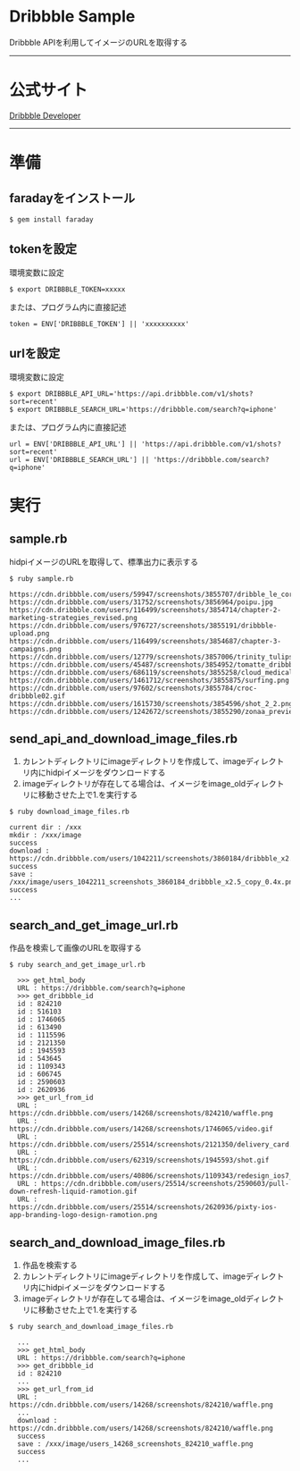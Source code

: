 # Dribbble Sample

Dribbble APIを利用してイメージのURLを取得する

---

# 公式サイト
[Dribbble Developer](http://developer.dribbble.com/)

---

# 準備

## faradayをインストール

```
$ gem install faraday
```

## tokenを設定

環境変数に設定

```
$ export DRIBBBLE_TOKEN=xxxxx
```

または、プログラム内に直接記述

```
token = ENV['DRIBBBLE_TOKEN'] || 'xxxxxxxxxx'
```

## urlを設定

環境変数に設定 

```
$ export DRIBBBLE_API_URL='https://api.dribbble.com/v1/shots?sort=recent'
$ export DRIBBBLE_SEARCH_URL='https://dribbble.com/search?q=iphone'
```

または、プログラム内に直接記述

```
url = ENV['DRIBBBLE_API_URL'] || 'https://api.dribbble.com/v1/shots?sort=recent'
url = ENV['DRIBBBLE_SEARCH_URL'] || 'https://dribbble.com/search?q=iphone'
```

# 実行

## sample.rb

hidpiイメージのURLを取得して、標準出力に表示する

```
$ ruby sample.rb

https://cdn.dribbble.com/users/59947/screenshots/3855707/dribble_le_corb.jpg
https://cdn.dribbble.com/users/31752/screenshots/3856964/poipu.jpg
https://cdn.dribbble.com/users/116499/screenshots/3854714/chapter-2-marketing-strategies_revised.png
https://cdn.dribbble.com/users/976727/screenshots/3855191/dribbble-upload.png
https://cdn.dribbble.com/users/116499/screenshots/3854687/chapter-3-campaigns.png
https://cdn.dribbble.com/users/12779/screenshots/3857006/trinity_tulips.png
https://cdn.dribbble.com/users/45487/screenshots/3854952/tomatte_dribbble.png
https://cdn.dribbble.com/users/686119/screenshots/3855258/cloud_medical_imaging_website.png
https://cdn.dribbble.com/users/1461712/screenshots/3855875/surfing.png
https://cdn.dribbble.com/users/97602/screenshots/3855784/croc-dribbble02.gif
https://cdn.dribbble.com/users/1615730/screenshots/3854596/shot_2_2.png
https://cdn.dribbble.com/users/1242672/screenshots/3855290/zonaa_preview11.png
```

## send_api_and_download_image_files.rb

1. カレントディレクトリにimageディレクトリを作成して、imageディレクトリ内にhidpiイメージをダウンロードする
2. imageディレクトリが存在してる場合は、イメージをimage_oldディレクトリに移動させた上で1.を実行する

```
$ ruby download_image_files.rb 

current dir : /xxx
mkdir : /xxx/image
success
download : https://cdn.dribbble.com/users/1042211/screenshots/3860184/dribbble_x2.5_copy_0.4x.png
success
save : /xxx/image/users_1042211_screenshots_3860184_dribbble_x2.5_copy_0.4x.png
success
...
```

## search_and_get_image_url.rb

作品を検索して画像のURLを取得する

```
$ ruby search_and_get_image_url.rb

  >>> get_html_body
  URL : https://dribbble.com/search?q=iphone
  >>> get_dribbble_id
  id : 824210
  id : 516103
  id : 1746065
  id : 613490
  id : 1115596
  id : 2121350
  id : 1945593
  id : 543645
  id : 1109343
  id : 606745
  id : 2590603
  id : 2620936
  >>> get_url_from_id
  URL : https://cdn.dribbble.com/users/14268/screenshots/824210/waffle.png
  URL : https://cdn.dribbble.com/users/14268/screenshots/1746065/video.gif
  URL : https://cdn.dribbble.com/users/25514/screenshots/2121350/delivery_card.gif
  URL : https://cdn.dribbble.com/users/62319/screenshots/1945593/shot.gif
  URL : https://cdn.dribbble.com/users/40806/screenshots/1109343/redesign_ios7_big.jpg
  URL : https://cdn.dribbble.com/users/25514/screenshots/2590603/pull-down-refresh-liquid-ramotion.gif
  URL : https://cdn.dribbble.com/users/25514/screenshots/2620936/pixty-ios-app-branding-logo-design-ramotion.png
```

## search_and_download_image_files.rb

1. 作品を検索する
2. カレントディレクトリにimageディレクトリを作成して、imageディレクトリ内にhidpiイメージをダウンロードする
3. imageディレクトリが存在してる場合は、イメージをimage_oldディレクトリに移動させた上で1.を実行する

```
$ ruby search_and_download_image_files.rb

  ...
  >>> get_html_body
  URL : https://dribbble.com/search?q=iphone
  >>> get_dribbble_id
  id : 824210
  ...
  >>> get_url_from_id
  URL : https://cdn.dribbble.com/users/14268/screenshots/824210/waffle.png
  ...
  download : https://cdn.dribbble.com/users/14268/screenshots/824210/waffle.png
  success
  save : /xxx/image/users_14268_screenshots_824210_waffle.png
  success
  ...
```

